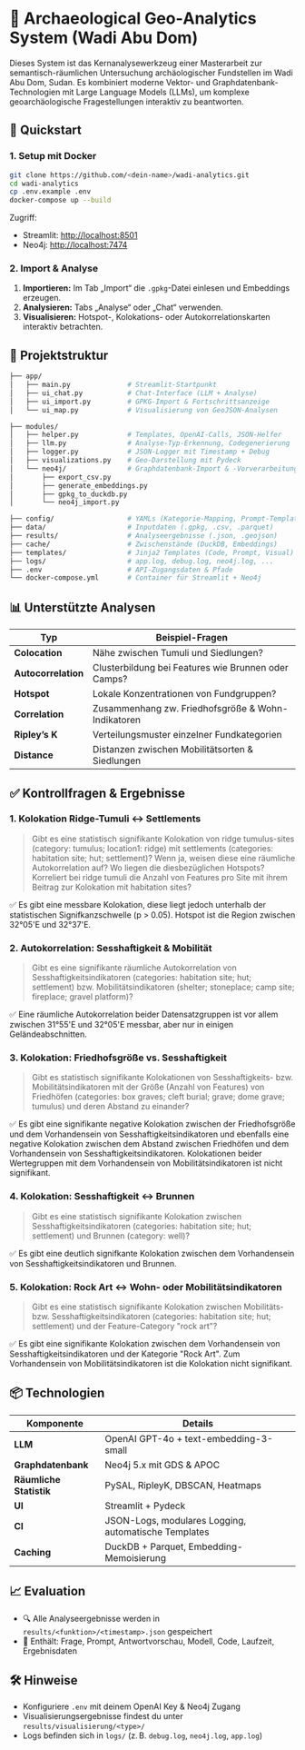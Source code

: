 # 🏺 Archaeological Geo‑Analytics System (Wadi Abu Dom)

Dieses System ist das Kernanalysewerkzeug einer Masterarbeit zur semantisch-räumlichen Untersuchung archäologischer Fundstellen im Wadi Abu Dom, Sudan. Es kombiniert moderne Vektor- und Graphdatenbank-Technologien mit Large Language Models (LLMs), um komplexe geoarchäologische Fragestellungen interaktiv zu beantworten.

## 🚀 Quickstart

### 1. Setup mit Docker

```bash
git clone https://github.com/<dein-name>/wadi-analytics.git
cd wadi-analytics
cp .env.example .env
docker-compose up --build
```

Zugriff:

* Streamlit: [http://localhost:8501](http://localhost:8501)
* Neo4j: [http://localhost:7474](http://localhost:7474)

### 2. Import & Analyse

1. **Importieren:** Im Tab „Import“ die `.gpkg`-Datei einlesen und Embeddings erzeugen.
2. **Analysieren:** Tabs „Analyse“ oder „Chat“ verwenden.
3. **Visualisieren:** Hotspot-, Kolokations- oder Autokorrelationskarten interaktiv betrachten.

## 📂 Projektstruktur

```bash
├── app/
│   ├── main.py              # Streamlit-Startpunkt
│   ├── ui_chat.py           # Chat-Interface (LLM + Analyse)
│   ├── ui_import.py         # GPKG-Import & Fortschrittsanzeige
│   └── ui_map.py            # Visualisierung von GeoJSON-Analysen

├── modules/
│   ├── helper.py            # Templates, OpenAI-Calls, JSON-Helfer
│   ├── llm.py               # Analyse-Typ-Erkennung, Codegenerierung
│   ├── logger.py            # JSON-Logger mit Timestamp + Debug
│   ├── visualizations.py    # Geo-Darstellung mit Pydeck
│   └── neo4j/               # Graphdatenbank-Import & -Vorverarbeitung
│       ├── export_csv.py
│       ├── generate_embeddings.py
│       ├── gpkg_to_duckdb.py
│       └── neo4j_import.py

├── config/                  # YAMLs (Kategorie-Mapping, Prompt-Templates)
├── data/                    # Inputdaten (.gpkg, .csv, .parquet)
├── results/                 # Analyseergebnisse (.json, .geojson)
├── cache/                   # Zwischenstände (DuckDB, Embeddings)
├── templates/               # Jinja2 Templates (Code, Prompt, Visual)
├── logs/                    # app.log, debug.log, neo4j.log, ...
├── .env                     # API-Zugangsdaten & Pfade
└── docker-compose.yml       # Container für Streamlit + Neo4j
```

## 📊 Unterstützte Analysen

| Typ                 | Beispiel-Fragen                                     |
| ------------------- | --------------------------------------------------- |
| **Colocation**      | Nähe zwischen Tumuli und Siedlungen?                |
| **Autocorrelation** | Clusterbildung bei Features wie Brunnen oder Camps? |
| **Hotspot**         | Lokale Konzentrationen von Fundgruppen?             |
| **Correlation**     | Zusammenhang zw. Friedhofsgröße & Wohn-Indikatoren  |
| **Ripley’s K**      | Verteilungsmuster einzelner Fundkategorien          |
| **Distance**        | Distanzen zwischen Mobilitätsorten & Siedlungen     |


## ✅ Kontrollfragen & Ergebnisse

### 1. Kolokation Ridge-Tumuli ↔ Settlements

> Gibt es eine statistisch signifikante Kolokation von ridge tumulus-sites (category: tumulus; location1: ridge) mit settlements (categories: habitation site; hut; settlement)? Wenn ja, weisen diese eine räumliche Autokorrelation auf? Wo liegen die diesbezüglichen Hotspots? Korreliert bei ridge tumuli die Anzahl von Features pro Site mit ihrem Beitrag zur Kolokation mit habitation sites?

✅ Es gibt eine messbare Kolokation, diese liegt jedoch unterhalb der statistischen Signifkanzschwelle (p > 0.05). Hotspot ist die Region zwischen 32°05'E und 32°37'E.

### 2. Autokorrelation: Sesshaftigkeit & Mobilität

> Gibt es eine signifikante räumliche Autokorrelation von Sesshaftigkeitsindikatoren (categories: habitation site; hut; settlement) bzw. Mobilitätsindikatoren (shelter; stoneplace; camp site; fireplace; gravel platform)?

✅ Eine räumliche Autokorrelation beider Datensatzgruppen ist vor allem zwischen 31°55'E und 32°05'E messbar, aber nur in einigen Geländeabschnitten.


### 3. Kolokation: Friedhofsgröße vs. Sesshaftigkeit

> Gibt es statistisch signifikante Kolokationen von Sesshaftigkeits-  bzw. Mobilitätsindikatoren mit der Größe (Anzahl von Features) von Friedhöfen (categories: box graves; cleft burial; grave; dome grave; tumulus) und deren Abstand zu einander?

✅ Es gibt eine signifikante negative Kolokation zwischen der Friedhofsgröße und dem Vorhandensein von Sesshaftigkeitsindikatoren und ebenfalls eine negative Kolokation zwischen dem Abstand zwischen Friedhöfen und dem Vorhandensein von Sesshaftigkeitsindikatoren. Kolokationen beider Wertegruppen mit dem Vorhandensein von Mobilitätsindikatoren ist nicht signifikant.

### 4. Kolokation: Sesshaftigkeit ↔ Brunnen

> Gibt es eine statistisch signifikante Kolokation zwischen Sesshaftigkeitsindikatoren (categories: habitation site; hut; settlement) und Brunnen (category: well)?

✅ Es gibt eine deutlich signifkante Kolokation zwischen dem Vorhandensein von Sesshaftigkeitsindikatoren und Brunnen.

### 5. Kolokation: Rock Art ↔ Wohn- oder Mobilitätsindikatoren

> Gibt es eine statistisch signifikante Kolokation zwischen Mobilitäts- bzw. Sesshaftigkeitsindikatoren (categories: habitation site; hut; settlement) und der Feature-Category "rock art"?

✅ Es gibt eine signifikante Kolokation zwischen dem Vorhandensein von Sesshaftigkeitsindikatoren und der Kategorie "Rock Art". Zum Vorhandensein von Mobilitätsindikatoren ist die Kolokation nicht signifikant.

## 📦 Technologien

| Komponente              | Details                                              |
| ----------------------- | ---------------------------------------------------- |
| **LLM**                 | OpenAI GPT-4o + text-embedding-3-small               |
| **Graphdatenbank**      | Neo4j 5.x mit GDS & APOC                             |
| **Räumliche Statistik** | PySAL, RipleyK, DBSCAN, Heatmaps                     |
| **UI**                  | Streamlit + Pydeck                                   |
| **CI**                  | JSON-Logs, modulares Logging, automatische Templates |
| **Caching**             | DuckDB + Parquet, Embedding-Memoisierung             |

## 📈 Evaluation

* 🔍 Alle Analyseergebnisse werden in `results/<funktion>/<timestamp>.json` gespeichert
* 🧪 Enthält: Frage, Prompt, Antwortvorschau, Modell, Code, Laufzeit, Ergebnisdaten

## 🛠 Hinweise

* Konfiguriere `.env` mit deinem OpenAI Key & Neo4j Zugang
* Visualisierungsergebnisse findest du unter `results/visualisierung/<type>/`
* Logs befinden sich in `logs/` (z. B. `debug.log`, `neo4j.log`, `app.log`)